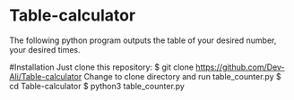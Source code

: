 # Table-calculator
The following python program outputs the table of your desired number, your desired times.

#Installation
Just clone this repository:
$ git clone https://github.com/Dev-Ali/Table-calculator
Change to clone directory and run table_counter.py
$ cd Table-calculator
$ python3 table_counter.py

